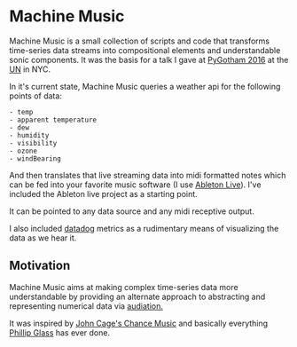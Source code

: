# Machine Music

Machine Music is a small collection of scripts and code that transforms time-series data streams into compositional elements
and understandable sonic components. It was the basis for a talk I gave at [PyGotham 2016](https://2016.pygotham.org/talks/311/the-sound-of-data-using-p/) at the [UN](https://www.youtube.com/watch?v=vb9c_WFMYeI) in NYC.

In it's current state, Machine Music queries a weather api for the following points of data:

    - temp
    - apparent temperature
    - dew
    - humidity
    - visibility
    - ozone
    - windBearing

And then translates that live streaming data into midi formatted notes which can be fed into your favorite music
software (I use [Ableton Live](https://help.ableton.com/hc/en-us/articles/209774225-Using-virtual-MIDI-buses-in-Live)).
I've included the Ableton live project as a starting point.

It can be pointed to any data source and any midi receptive output.

I also included [datadog](https://www.datadoghq.com/) metrics as a rudimentary means of visualizing the data as we hear it.

## Motivation 

Machine Music aims at making complex time-series data more understandable by providing an alternate approach to
abstracting and representing numerical data via [audiation.](https://en.wikipedia.org/wiki/Gordon_music_learning_theory#Audiation)

It was inspired by [John Cage's Chance Music](https://en.wikipedia.org/wiki/John_Cage#Chance) and basically everything [Phillip Glass](https://en.wikipedia.org/wiki/Philip_Glass) has ever done. 


